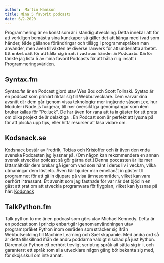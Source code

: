 ```yaml
---
author:  Martin Hansson
title: Mina 5 favorit podcasts
date: 6/2-2020
---
```


Programmering är en konst som är i ständig utveckling. Detta innebär att för att verkligen bemästra sina kunskaper
så gäller det att hänga med i vad som händer, både gällande förändringar och tillägg i programmspråken man använder, men även tillväxten av diverse ramverk för att underlätta arbetet. Ett enkelt sätt för att hålla sig insatt i vad som händer är Podcasts. Därför tänkte jag lista 5 av mina favorit Podcasts för att hålla mig insatt i Programmeringsvärlden.


## Syntax.fm
Syntax.fm är en Podcast gjord utav Wes Bos och Scott Tolinski.
Syntax är en podcast som primärt riktar sig till Webbutvecklare.
Dem varvar sina avsnitt där dem går igenom vissa teknologier mer ingående såsom t.ex. hur Moduler i Node.js fungerar, till mer översiktliga genomgångar som dem brukar kallas för "Potluck". De har även för vana att ta in gäster för att prata om olika projekt de är delaktiga i.
En Podcast som är perfekt att lyssna på för att plocka upp tips, eller hitta resurser att läsa vidare om.


<!-- <a href="http://www.kodsnack.se"><h2>KodSnack.se</h2></a> -->
## Kodsnack.se
Kodsnack består av Fredrik, Tobias och Kristoffer och är även den enda svenska Podcasten jag lyssnar på. (Om någon kan rekommendera en annan svensk utvecklar podcast så gör gärna det.) Denna podcasten är lite mer lättsmält där dem brukar gå igenom vad som hänt i deras liv i veckan, vilka utmaningar dem löst etc. Även här bjuder man emellanåt in gäster till programmet för att gå in djupare på visa ämnesområden, vilket kan vara oerhört intressant. Ett avsnitt som jag fastnade för var när det bjöd in en gäst att prat om att utveckla programvara för flygplan, vilket kan lyssnas på här: <a href="https://kodsnack.se/313/" target="_blank">Kodsnack</a>


## TalkPython.fm
Talk python to me är en podcast som görs utav Michael Kennedy. Detta är en podcast som i princip enbart går igenom användningen utav programspråket Python inom områden som sträcker sig ifrån Webbutveckling till Machine Learning och Spel skapande. Med andra ord så är detta tillskillnad ifrån de andra poddarna väldigt nischad på just Python. Däremot är Python ett oerhört trevligt scripting språk att sätta sig in i, och garanterat ett språk som alla utvecklare någon gång bör bekanta sig med, för skojs skull om inte annat.  
